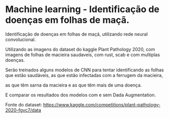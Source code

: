 # Machine learning - Identificação de doenças em folhas de maçã.

Identificação de doenças em folhas de maçã, utilizando rede neural convolucional. <p>
Utilizando as imagens do dataset do kaggle Plant Pathology 2020, com imagens de folhas de macieira saudaveis, com rust, scab e com multiplas doenças. <p>
Serão treinados alguns modelos de CNN para tentar identificando as folhas que estão saudáveis, as que estão infectadas com a ferrugem da macieira, <p>
as que têm sarna da macieira e as que têm mais de uma doença. <p>
E comparar os resultados dos modelos com e sem Dada Augmentation. <p>

Fonte do dataset: https://www.kaggle.com/competitions/plant-pathology-2020-fgvc7/data
